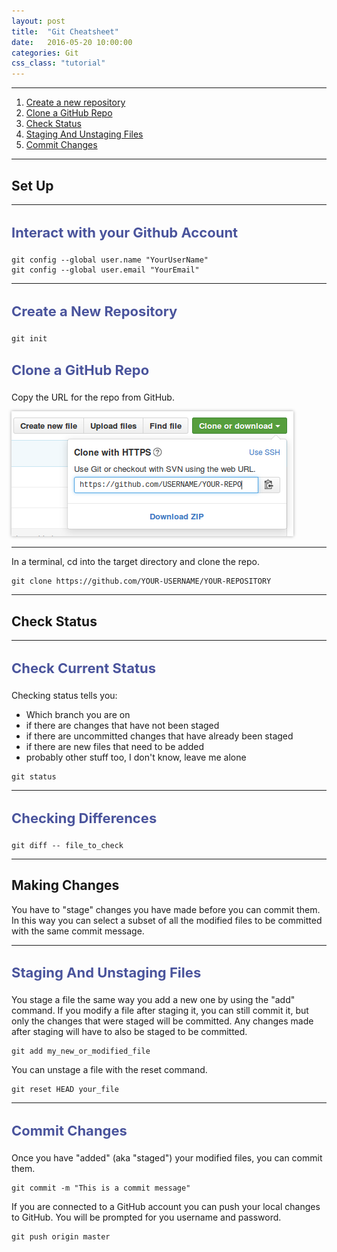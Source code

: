 ```yaml
---
layout: post
title:  "Git Cheatsheet"
date:   2016-05-20 10:00:00
categories: Git
css_class: "tutorial"
---
```


<style>
  h3 {color: #4a549c; font-size: 22px;}
  img {box-shadow: 0px 0px 5px darkgray;}
  table {margin-bottom: 15px;}
  table caption {color: #58acfa; font-weight: bold;}
  th, td, tr {background-color: #fff; border: 1px solid #999; padding: 5px;}
</style>

---

1. [Create a new repository](#create-a-new-repository)
1. [Clone a GitHub Repo](#clone-a-github-repo)
1. [Check Status](#check-status)
1. [Staging And Unstaging Files](#staging-and-unstaging-files)
1. [Commit Changes](#commit-changes)

---

## Set Up

---

### Interact with your Github Account

```
git config --global user.name "YourUserName"
git config --global user.email "YourEmail"
```

---

### Create a New Repository

```
git init
```

### Clone a GitHub Repo

Copy the URL for the repo from GitHub.

![clone a github repository screenshot](/images/github_clone.png)

---

In a terminal, cd into the target directory and clone the repo.

```dos
git clone https://github.com/YOUR-USERNAME/YOUR-REPOSITORY
```

---

## Check Status

---

### Check Current Status

Checking status tells you:

* Which branch you are on
* if there are changes that have not been staged 
* if there are uncommitted changes that have already been staged
* if there are new files that need to be added
* probably other stuff too, I don't know, leave me alone

```
git status
```

---

### Checking Differences

```
git diff -- file_to_check
```

---

## Making Changes

You have to "stage" changes you have made before you can commit them. In this way you can select a subset of all the modified files to be committed with the same commit message.

---

### Staging And Unstaging Files

You stage a file the same way you add a new one by using the "add" command. If you modify a file after staging it, you can still commit it, but only the changes that were staged will be committed. Any changes made after staging will have to also be staged to be committed.

```
git add my_new_or_modified_file
```

You can unstage a file with the reset command.

```dos
git reset HEAD your_file
```

---

### Commit Changes

Once you have "added" (aka "staged") your modified files, you can commit them.

```
git commit -m "This is a commit message"
```

If you are connected to a GitHub account you can push your local changes to GitHub. You will be prompted for you username and password.

```dos
git push origin master
```
